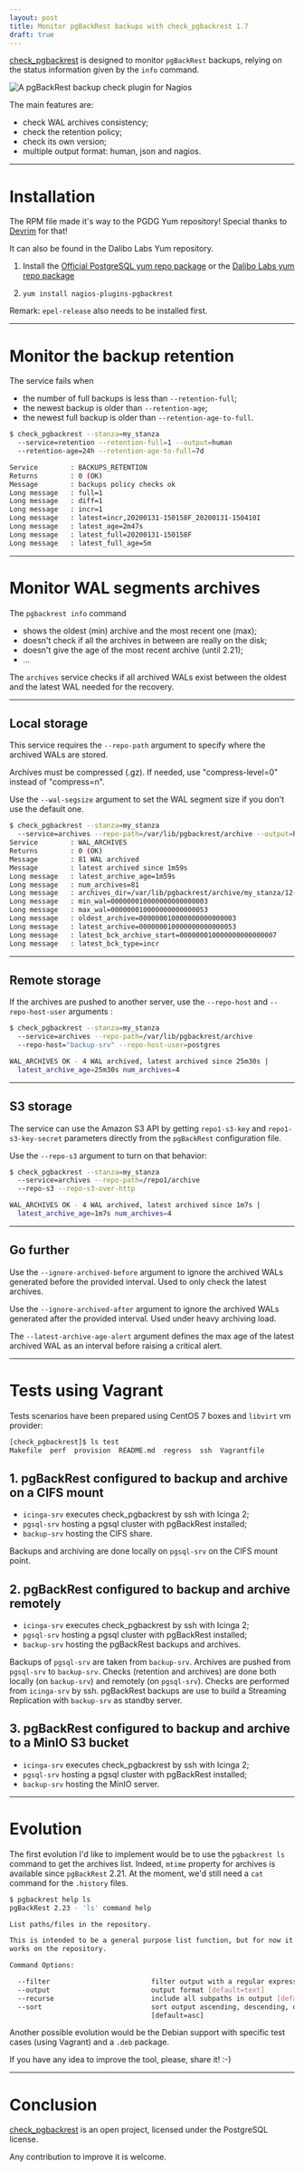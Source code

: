 ```yaml
---
layout: post
title: Monitor pgBackRest backups with check_pgbackrest 1.7
draft: true
---
```


[check_pgbackrest](https://labs.dalibo.com/check_pgbackrest) is designed to 
monitor `pgBackRest` backups, relying on the status information given by the 
`info` command. 

![A pgBackRest backup check plugin for Nagios](../images/logo-horizontal.png)

The main features are:
* check WAL archives consistency;
* check the retention policy;
* check its own version;
* multiple output format: human, json and nagios.

<!--MORE-->

-----

# [](#installation)Installation

The RPM file made it's way to the PGDG Yum repository! Special thanks to 
[Devrim](https://twitter.com/DevrimGunduz) for that!

It can also be found in the Dalibo Labs Yum repository.

1. Install the [Official PostgreSQL yum repo package](https://yum.postgresql.org/repopackages.php) or the [Dalibo Labs yum repo package](https://yum.dalibo.org/labs)

2. `yum install nagios-plugins-pgbackrest`

Remark: `epel-release` also needs to be installed first.

-----

# [](#retention)Monitor the backup retention

The service fails when
  * the number of full backups is less than `--retention-full`;
  * the newest backup is older than `--retention-age`;
  * the newest full backup is older than `--retention-age-to-full`.

```bash
$ check_pgbackrest --stanza=my_stanza 
  --service=retention --retention-full=1 --output=human
  --retention-age=24h --retention-age-to-full=7d

Service        : BACKUPS_RETENTION
Returns        : 0 (OK)
Message        : backups policy checks ok
Long message   : full=1
Long message   : diff=1
Long message   : incr=1
Long message   : latest=incr,20200131-150158F_20200131-150410I
Long message   : latest_age=2m47s
Long message   : latest_full=20200131-150158F
Long message   : latest_full_age=5m
```

-----

# [](#archives)Monitor WAL segments archives

The `pgbackrest info` command
  * shows the oldest (min) archive and the most recent one (max);
  * doesn't check if all the archives in between are really on the disk;
  * doesn't give the age of the most recent archive (until 2.21);
  * ...

The `archives` service checks if all archived WALs exist between the oldest and 
the latest WAL needed for the recovery.

-----

## Local storage

This service requires the `--repo-path` argument to specify where the archived 
WALs are stored.

Archives must be compressed (.gz). If needed, use "compress-level=0" instead 
of "compress=n".

Use the `--wal-segsize` argument to set the WAL segment size if you don't use 
the default one.

```bash
$ check_pgbackrest --stanza=my_stanza
  --service=archives --repo-path=/var/lib/pgbackrest/archive --output=human
Service        : WAL_ARCHIVES
Returns        : 0 (OK)
Message        : 81 WAL archived
Message        : latest archived since 1m59s
Long message   : latest_archive_age=1m59s
Long message   : num_archives=81
Long message   : archives_dir=/var/lib/pgbackrest/archive/my_stanza/12-1
Long message   : min_wal=000000010000000000000003
Long message   : max_wal=000000010000000000000053
Long message   : oldest_archive=000000010000000000000003
Long message   : latest_archive=000000010000000000000053
Long message   : latest_bck_archive_start=000000010000000000000007
Long message   : latest_bck_type=incr
```

-----

## Remote storage

If the archives are pushed to another server, use the `--repo-host` and 
`--repo-host-user` arguments :

```bash
$ check_pgbackrest --stanza=my_stanza 
  --service=archives --repo-path=/var/lib/pgbackrest/archive 
  --repo-host="backup-srv" --repo-host-user=postgres

WAL_ARCHIVES OK - 4 WAL archived, latest archived since 25m30s | 
  latest_archive_age=25m30s num_archives=4
```

-----

## S3 storage

The service can use the Amazon S3 API by getting `repo1-s3-key` and `repo1-s3-key-secret` parameters directly from the `pgBackRest` configuration file.

Use the `--repo-s3` argument to turn on that behavior:

```bash
$ check_pgbackrest --stanza=my_stanza 
  --service=archives --repo-path=/repo1/archive 
  --repo-s3 --repo-s3-over-http

WAL_ARCHIVES OK - 4 WAL archived, latest archived since 1m7s | 
  latest_archive_age=1m7s num_archives=4
```

-----

## Go further

Use the `--ignore-archived-before` argument to ignore the archived WALs 
generated before the provided interval. Used to only check the latest archives.

Use the `--ignore-archived-after` argument to ignore the archived WALs 
generated after the provided interval. Used under heavy archiving load.

The `--latest-archive-age-alert` argument defines the max age of the latest 
archived WAL as an interval before raising a critical alert.

-----

# [](#vagrant) Tests using Vagrant

Tests scenarios have been prepared using CentOS 7 boxes and `libvirt` vm provider:

```bash
[check_pgbackrest]$ ls test
Makefile  perf  provision  README.md  regress  ssh  Vagrantfile
```

## 1. pgBackRest configured to backup and archive on a CIFS mount

  * `icinga-srv` executes check_pgbackrest by ssh with Icinga 2;
  * `pgsql-srv` hosting a pgsql cluster with pgBackRest installed;
  * `backup-srv` hosting the CIFS share.

Backups and archiving are done locally on `pgsql-srv` on the CIFS mount point.

## 2. pgBackRest configured to backup and archive remotely

  * `icinga-srv` executes check_pgbackrest by ssh with Icinga 2;
  * `pgsql-srv` hosting a pgsql cluster with pgBackRest installed;
  * `backup-srv` hosting the pgBackRest backups and archives.

Backups of `pgsql-srv` are taken from `backup-srv`. 
Archives are pushed from `pgsql-srv` to `backup-srv`.
Checks (retention and archives) are done both locally (on `backup-srv`) and 
remotely (on `pgsql-srv`). Checks are performed from `icinga-srv` by ssh.
pgBackRest backups are use to build a Streaming Replication with `backup-srv` 
as standby server.

## 3. pgBackRest configured to backup and archive to a MinIO S3 bucket

  * `icinga-srv` executes check_pgbackrest by ssh with Icinga 2;
  * `pgsql-srv` hosting a pgsql cluster with pgBackRest installed;
  * `backup-srv` hosting the MinIO server.

-----

# [](#evolution)Evolution

The first evolution I'd like to implement would be to use the `pgbackrest ls` 
command to get the archives list. Indeed, `mtime` property for archives is 
available since `pgBackRest` 2.21. At the moment, we'd still need a `cat` 
command for the `.history` files.

```bash
$ pgbackrest help ls
pgBackRest 2.23 - 'ls' command help

List paths/files in the repository.

This is intended to be a general purpose list function, but for now it only
works on the repository.

Command Options:

  --filter                         filter output with a regular expression
  --output                         output format [default=text]
  --recurse                        include all subpaths in output [default=n]
  --sort                           sort output ascending, descending, or none
                                   [default=asc]
```

Another possible evolution would be the Debian support with specific test cases 
(using Vagrant) and a `.deb` package.

If you have any idea to improve the tool, please, share it! :-)

-----

# [](#conclusion)Conclusion

[check_pgbackrest](https://github.com/dalibo/check_pgbackrest) is an open 
project, licensed under the PostgreSQL license. 

Any contribution to improve it is welcome.
